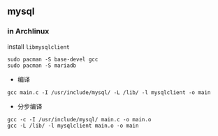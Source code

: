 ## mysql

### in Archlinux
install `libmysqlclient`
```
sudo pacman -S base-devel gcc 
sudo pacman -S mariadb
```

* 编译
```
gcc main.c -I /usr/include/mysql/ -L /lib/ -l mysqlclient -o main
```

* 分步编译
```
gcc -c -I /usr/include/mysql/ main.c -o main.o
gcc -L /lib/ -l mysqlclient main.o -o main
```